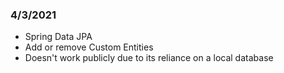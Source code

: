### 4/3/2021

- Spring Data JPA
- Add or remove Custom Entities
- Doesn't work publicly due to its reliance on a local database